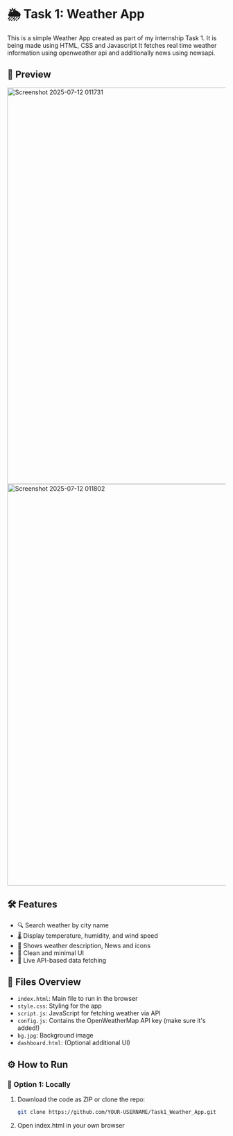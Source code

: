 # 🌦️ Task 1: Weather App

This is a simple Weather App created as part of my internship Task 1. It is being made using HTML, CSS and Javascript
It fetches real time weather information using openweather api and additionally news using newsapi.

## 📸 Preview
<img width="1908" height="915" alt="Screenshot 2025-07-12 011731" src="https://github.com/user-attachments/assets/1342139c-720d-4211-9af3-f2e4a92f48ad" />

<img width="1901" height="927" alt="Screenshot 2025-07-12 011802" src="https://github.com/user-attachments/assets/58e82845-6316-4133-96da-62a60cece5fe" />

## 🛠️ Features

- 🔍 Search weather by city name
- 🌡️ Display temperature, humidity, and wind speed
- 🧭 Shows weather description, News and icons
- 🎨 Clean and minimal UI
- 📡 Live API-based data fetching

## 📂 Files Overview

- `index.html`: Main file to run in the browser
- `style.css`: Styling for the app
- `script.js`: JavaScript for fetching weather via API
- `config.js`: Contains the OpenWeatherMap API key (make sure it's added!)
- `bg.jpg`: Background image
- `dashboard.html`: (Optional additional UI)

## ⚙️ How to Run

### 🔹 Option 1: Locally

1. Download the code as ZIP or clone the repo:
   ```bash
   git clone https://github.com/YOUR-USERNAME/Task1_Weather_App.git
2. Open index.html in your own browser


